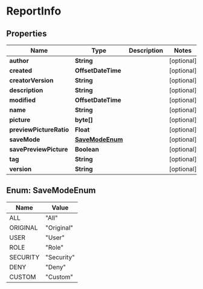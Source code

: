 

# ReportInfo


## Properties

Name | Type | Description | Notes
------------ | ------------- | ------------- | -------------
**author** | **String** |  |  [optional]
**created** | **OffsetDateTime** |  |  [optional]
**creatorVersion** | **String** |  |  [optional]
**description** | **String** |  |  [optional]
**modified** | **OffsetDateTime** |  |  [optional]
**name** | **String** |  |  [optional]
**picture** | **byte[]** |  |  [optional]
**previewPictureRatio** | **Float** |  |  [optional]
**saveMode** | [**SaveModeEnum**](#SaveModeEnum) |  |  [optional]
**savePreviewPicture** | **Boolean** |  |  [optional]
**tag** | **String** |  |  [optional]
**version** | **String** |  |  [optional]



## Enum: SaveModeEnum

Name | Value
---- | -----
ALL | &quot;All&quot;
ORIGINAL | &quot;Original&quot;
USER | &quot;User&quot;
ROLE | &quot;Role&quot;
SECURITY | &quot;Security&quot;
DENY | &quot;Deny&quot;
CUSTOM | &quot;Custom&quot;




